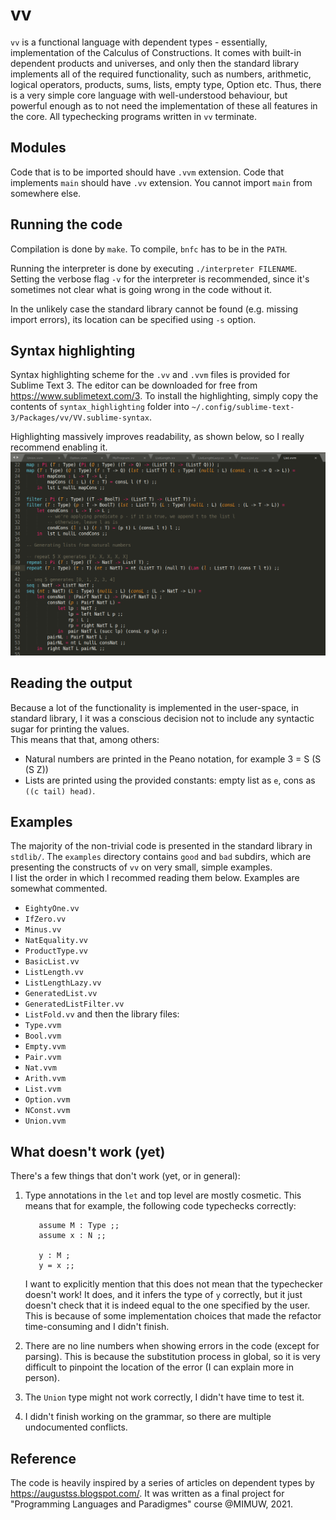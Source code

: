 # vv

`vv` is a functional language with dependent types - essentially, implementation of the Calculus of Constructions. 
It comes with built-in dependent products and universes, and only then the standard library implements all of the required functionality, such as numbers, arithmetic, logical operators, products, sums, lists, empty type, Option etc. Thus, there is a very simple core language with well-understood behaviour, but powerful enough as to not need the implementation of these all features in the core. All typechecking programs written in `vv` terminate.

## Modules
Code that is to be imported should have `.vvm` extension. Code that implements `main` should have `.vv` extension. You cannot import `main` from somewhere else.

## Running the code

Compilation is done by `make`. To compile, `bnfc` has to be in the `PATH`.

Running the interpreter is done by executing `./interpreter FILENAME`. Setting the verbose flag `-v` for the interpreter is recommended, since it's sometimes not clear what is going wrong in the code without it.

In the unlikely case the standard library cannot be found (e.g. missing import errors), its location can be specified using `-s` option.

## Syntax highlighting

Syntax highlighting scheme for the `.vv` and `.vvm` files is provided for Sublime Text 3. The editor can be downloaded for free from https://www.sublimetext.com/3. To install the highlighting, simply copy the contents of `syntax_highlighting` folder into `~/.config/sublime-text-3/Packages/vv/VV.sublime-syntax`.

Highlighting massively improves readability, as shown below, so I really recommend enabling it.
![code](https://github.com/inexxt/vv/blob/master/code.png?raw=true)

## Reading the output

Because a lot of the functionality is implemented in the user-space, in standard library, I it was a conscious decision not to include any syntactic sugar for printing the values.  
This means that that, among others:  
 - Natural numbers are printed in the Peano notation, for example 3 = S (S (S Z))
 - Lists are printed using the provided constants: empty list as `e`, cons as `((c tail) head)`.

## Examples
The majority of the non-trivial code is presented in the standard library in `stdlib/`. The `examples` directory contains `good` and `bad` subdirs, which are presenting the constructs of `vv` on very small, simple examples.  
I list the order in which I recommed reading them below. Examples are somewhat commented.
 - `EightyOne.vv`
 - `IfZero.vv`
 - `Minus.vv`
 - `NatEquality.vv`
 - `ProductType.vv`
 - `BasicList.vv`
 - `ListLength.vv`
 - `ListLengthLazy.vv`
 - `GeneratedList.vv`
 - `GeneratedListFilter.vv`
 - `ListFold.vv`
and then the library files:
 - `Type.vvm`
 - `Bool.vvm`
 - `Empty.vvm`
 - `Pair.vvm`
 - `Nat.vvm`
 - `Arith.vvm`
 - `List.vvm`
 - `Option.vvm`
 - `NConst.vvm`
 - `Union.vvm`


## What doesn't work (yet)

There's a few things that don't work (yet, or in general):
  1) Type annotations in the `let` and top level are mostly cosmetic. 
     This means that for example, the following code typechecks correctly:
     ```assume N : Type ;;
        assume M : Type ;;
        assume x : N ;;
        
        y : M ;
        y = x ;;
     ```
     I want to explicitly mention that this does not mean that the typechecker doesn't work! 
     It does, and it infers the type of `y` correctly, but it just doesn't check that it is indeed equal to the one specified by the user.
     This is because of some implementation choices that made the refactor time-consuming and I didn't finish.
  
  2) There are no line numbers when showing errors in the code (except for parsing). 
     This is because the substitution process in global, so it is very difficult to pinpoint the location of the error (I can explain more in person).

  3) The `Union` type might not work correctly, I didn't have time to test it.
  
  4) I didn't finish working on the grammar, so there are multiple undocumented conflicts.

## Reference
The code is heavily inspired by a series of articles on dependent types by https://augustss.blogspot.com/.
It was written as a final project for "Programming Languages and Paradigmes" course @MIMUW, 2021. 